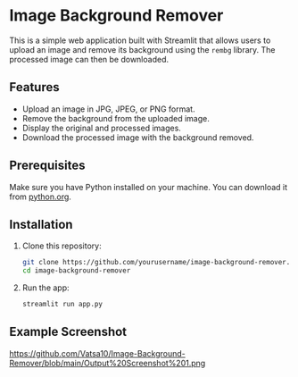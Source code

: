 # Image Background Remover

This is a simple web application built with Streamlit that allows users to upload an image and remove its background using the `rembg` library. The processed image can then be downloaded.

## Features

- Upload an image in JPG, JPEG, or PNG format.
- Remove the background from the uploaded image.
- Display the original and processed images.
- Download the processed image with the background removed.

## Prerequisites

Make sure you have Python installed on your machine. You can download it from [python.org](https://www.python.org/downloads/).

## Installation

1. Clone this repository:

   ```bash
   git clone https://github.com/yourusername/image-background-remover.git
   cd image-background-remover

2. Run the app:
   ```bash
   streamlit run app.py

## Example Screenshot
https://github.com/Vatsa10/Image-Background-Remover/blob/main/Output%20Screenshot%201.png
